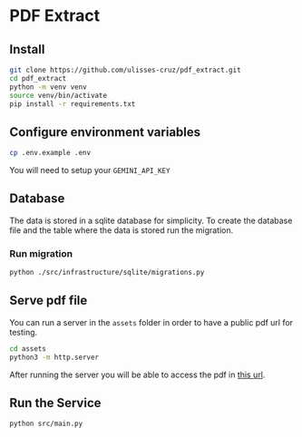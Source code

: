 # PDF Extract

## Install

```bash
git clone https://github.com/ulisses-cruz/pdf_extract.git
cd pdf_extract
python -m venv venv
source venv/bin/activate
pip install -r requirements.txt

```


## Configure environment variables

```bash
cp .env.example .env
```

You will need to setup your `GEMINI_API_KEY`

## Database

The data is stored in a sqlite database for simplicity.
To create the database file and the table where the data is stored run the
migration.

### Run migration

```bash
python ./src/infrastructure/sqlite/migrations.py

```

## Serve pdf file

You can run a server in the `assets` folder in order to have a public pdf url
for testing.

```bash 
cd assets
python3 -m http.server
```

After running the server you will be able to access the pdf in [this url](http://localhost:8000/0809090-86.2024.8.12.0021.pdf).

## Run the Service

```bash
python src/main.py
```
